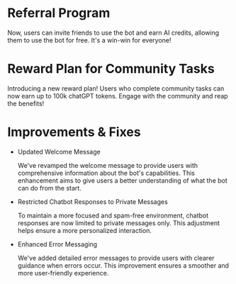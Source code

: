# Referral Program
Now, users can invite friends to use the bot and earn AI credits, allowing them to use the bot for free. It's a win-win for everyone!

# Reward Plan for Community Tasks
Introducing a new reward plan! Users who complete community tasks can now earn up to 100k chatGPT tokens. Engage with the community and reap the benefits!

# Improvements & Fixes
- Updated Welcome Message

  We've revamped the welcome message to provide users with comprehensive information about the bot's capabilities. This enhancement aims to give users a better understanding of what the bot can do from the start.
- Restricted Chatbot Responses to Private Messages

  To maintain a more focused and spam-free environment, chatbot responses are now limited to private messages only. This adjustment helps ensure a more personalized interaction.
- Enhanced Error Messaging

  We've added detailed error messages to provide users with clearer guidance when errors occur. This improvement ensures a smoother and more user-friendly experience.
